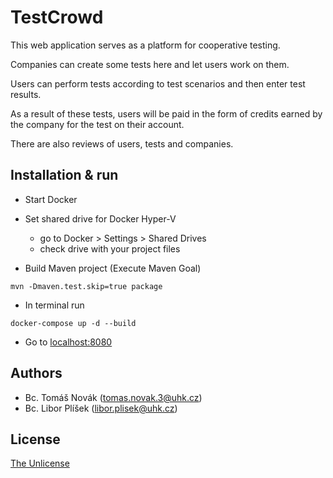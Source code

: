 # TestCrowd

This web application serves as a platform for cooperative testing.

Companies can create some tests here and let users work on them.

Users can perform tests according to test scenarios and then enter test results.

As a result of these tests, users will be paid in the form of credits earned by the company for the test on their account.

There are also reviews of users, tests and companies.

## Installation & run

- Start Docker

- Set shared drive for Docker Hyper-V
  - go to Docker > Settings > Shared Drives
  - check drive with your project files

- Build Maven project (Execute Maven Goal)
```
mvn -Dmaven.test.skip=true package
```

- In terminal run
```
docker-compose up -d --build
```

- Go to [localhost:8080](http://localhost:8080/)

## Authors
- Bc. Tomáš Novák (tomas.novak.3@uhk.cz)
- Bc. Libor Plíšek (libor.plisek@uhk.cz)

## License
[The Unlicense](LICENSE)
